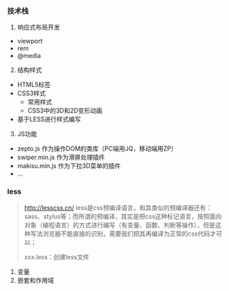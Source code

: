 ### 技术栈
1. 响应式布局开发
- viewport
- rem
- @media

2. 结构样式
- HTML5标签
- CSS3样式
	+ 常用样式
	+ CSS3中的3D和2D变形动画
- 基于LESS进行样式编写

3. JS功能
- zepto.js 作为操作DOM的类库（PC端用JQ，移动端用ZP）
- swiper.min.js 作为滑屏处理插件
- makisu.min.js 作为下拉3D菜单的插件
- ...

### less
> http://lesscss.cn/
> less是css预编译语言，和其类似的预编译器还有：sass、stylus等；而所谓的预编译，其实是把css这种标记语言，按照面向对象（编程语言）的方式进行编写（有变量、函数、判断等操作），但是这种写法浏览器不能直接的识别，需要我们把其再编译为正常的css代码才可以；
>
> xxx.less：创建less文件

1. 变量
2. 嵌套和作用域
